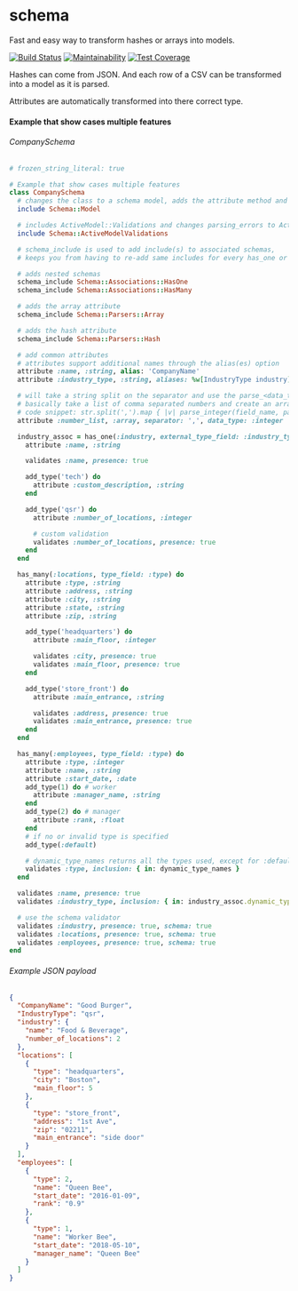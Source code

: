 # schema

Fast and easy way to transform hashes or arrays into models.

[![Build Status](https://travis-ci.org/dougyouch/schema.svg?branch=master)](https://travis-ci.org/dougyouch/schema)
[![Maintainability](https://api.codeclimate.com/v1/badges/c142d46a7a37d4a8c2e5/maintainability)](https://codeclimate.com/github/dougyouch/schema/maintainability)
[![Test Coverage](https://api.codeclimate.com/v1/badges/c142d46a7a37d4a8c2e5/test_coverage)](https://codeclimate.com/github/dougyouch/schema/test_coverage)

Hashes can come from JSON.  And each row of a CSV can be transformed into a model as it is parsed.

Attributes are automatically transformed into there correct type.

#### Example that show cases multiple features

###### CompanySchema

```ruby
# frozen_string_literal: true

# Example that show cases multiple features
class CompanySchema
  # changes the class to a schema model, adds the attribute method and includes common types
  include Schema::Model

  # includes ActiveModel::Validations and changes parsing_errors to ActiveModel::Errors
  include Schema::ActiveModelValidations

  # schema_include is used to add include(s) to associated schemas,
  # keeps you from having to re-add same includes for every has_one or has_many

  # adds nested schemas
  schema_include Schema::Associations::HasOne
  schema_include Schema::Associations::HasMany

  # adds the array attribute
  schema_include Schema::Parsers::Array

  # adds the hash attribute
  schema_include Schema::Parsers::Hash

  # add common attributes
  # attributes support additional names through the alias(es) option
  attribute :name, :string, alias: 'CompanyName'
  attribute :industry_type, :string, aliases: %w[IndustryType industry]

  # will take a string split on the separator and use the parse_<data_type> method on every element
  # basically take a list of comma separated numbers and create an array of integers
  # code snippet: str.split(',').map { |v| parse_integer(field_name, parsing_errors, v) }
  attribute :number_list, :array, separator: ',', data_type: :integer

  industry_assoc = has_one(:industry, external_type_field: :industry_type) do
    attribute :name, :string

    validates :name, presence: true

    add_type('tech') do
      attribute :custom_description, :string
    end

    add_type('qsr') do
      attribute :number_of_locations, :integer

      # custom validation
      validates :number_of_locations, presence: true
    end
  end

  has_many(:locations, type_field: :type) do
    attribute :type, :string
    attribute :address, :string
    attribute :city, :string
    attribute :state, :string
    attribute :zip, :string

    add_type('headquarters') do
      attribute :main_floor, :integer

      validates :city, presence: true
      validates :main_floor, presence: true
    end

    add_type('store_front') do
      attribute :main_entrance, :string

      validates :address, presence: true
      validates :main_entrance, presence: true
    end
  end

  has_many(:employees, type_field: :type) do
    attribute :type, :integer
    attribute :name, :string
    attribute :start_date, :date
    add_type(1) do # worker
      attribute :manager_name, :string
    end
    add_type(2) do # manager
      attribute :rank, :float
    end
    # if no or invalid type is specified
    add_type(:default)

    # dynamic_type_names returns all the types used, except for :default
    validates :type, inclusion: { in: dynamic_type_names }
  end

  validates :name, presence: true
  validates :industry_type, inclusion: { in: industry_assoc.dynamic_type_names }

  # use the schema validator
  validates :industry, presence: true, schema: true
  validates :locations, presence: true, schema: true
  validates :employees, presence: true, schema: true
end
```

###### Example JSON payload

```json
{
  "CompanyName": "Good Burger",
  "IndustryType": "qsr",
  "industry": {
    "name": "Food & Beverage",
    "number_of_locations": 2
  },
  "locations": [
    {
      "type": "headquarters",
      "city": "Boston",
      "main_floor": 5
    },
    {
      "type": "store_front",
      "address": "1st Ave",
      "zip": "02211",
      "main_entrance": "side door"
    }
  ],
  "employees": [
    {
      "type": 2,
      "name": "Queen Bee",
      "start_date": "2016-01-09",
      "rank": "0.9"
    },
    {
      "type": 1,
      "name": "Worker Bee",
      "start_date": "2018-05-10",
      "manager_name": "Queen Bee"
    }
  ]
}
```
